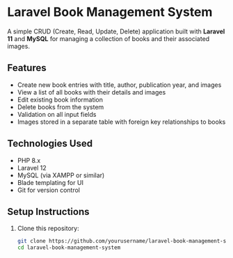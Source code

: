 # Laravel Book Management System

A simple CRUD (Create, Read, Update, Delete) application built with **Laravel 11** and **MySQL** for managing a collection of books and their associated images.

## Features

- Create new book entries with title, author, publication year, and images
- View a list of all books with their details and images
- Edit existing book information
- Delete books from the system
- Validation on all input fields
- Images stored in a separate table with foreign key relationships to books

## Technologies Used

- PHP 8.x
- Laravel 12
- MySQL (via XAMPP or similar)
- Blade templating for UI
- Git for version control

## Setup Instructions

1. Clone this repository:
   ```bash
   git clone https://github.com/yourusername/laravel-book-management-system.git
   cd laravel-book-management-system
